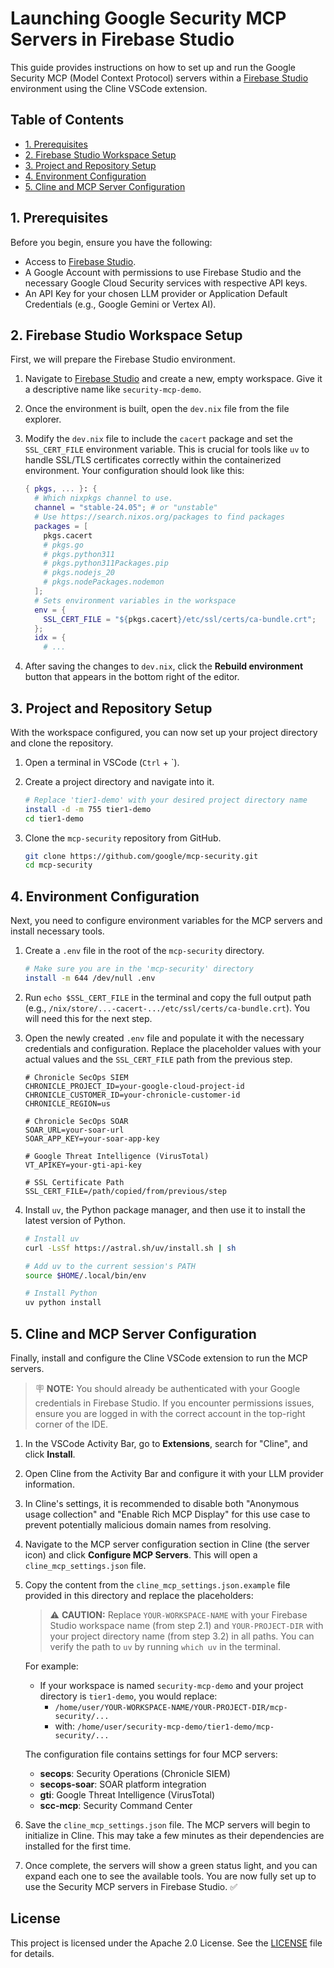 # Launching Google Security MCP Servers in Firebase Studio

This guide provides instructions on how to set up and run the Google Security MCP (Model Context Protocol) servers within a [Firebase Studio](https://firebase.studio/) environment using the Cline VSCode extension.

## Table of Contents

- [1. Prerequisites](#1-prerequisites)
- [2. Firebase Studio Workspace Setup](#2-firebase-studio-workspace-setup)
- [3. Project and Repository Setup](#3-project-and-repository-setup)
- [4. Environment Configuration](#4-environment-configuration)
- [5. Cline and MCP Server Configuration](#5-cline-and-mcp-server-configuration)

## 1. Prerequisites

Before you begin, ensure you have the following:

- Access to [Firebase Studio](https://firebase.studio/).
- A Google Account with permissions to use Firebase Studio and the necessary Google Cloud Security services with respective API keys.
- An API Key for your chosen LLM provider or Application Default Credentials (e.g., Google Gemini or Vertex AI).

## 2. Firebase Studio Workspace Setup

First, we will prepare the Firebase Studio environment.

1.  Navigate to [Firebase Studio](https://firebase.studio/) and create a new, empty workspace. Give it a descriptive name like `security-mcp-demo`.
   

2.  Once the environment is built, open the `dev.nix` file from the file explorer.

3.  Modify the `dev.nix` file to include the `cacert` package and set the `SSL_CERT_FILE` environment variable. This is crucial for tools like `uv` to handle SSL/TLS certificates correctly within the containerized environment. Your configuration should look like this:

    ```nix
    { pkgs, ... }: {
      # Which nixpkgs channel to use.
      channel = "stable-24.05"; # or "unstable"
      # Use https://search.nixos.org/packages to find packages
      packages = [
        pkgs.cacert
        # pkgs.go
        # pkgs.python311
        # pkgs.python311Packages.pip
        # pkgs.nodejs_20
        # pkgs.nodePackages.nodemon
      ];
      # Sets environment variables in the workspace
      env = {
        SSL_CERT_FILE = "${pkgs.cacert}/etc/ssl/certs/ca-bundle.crt";
      };
      idx = {
        # ...
    ```

4.  After saving the changes to `dev.nix`, click the **Rebuild environment** button that appears in the bottom right of the editor.

## 3. Project and Repository Setup

With the workspace configured, you can now set up your project directory and clone the repository.

1.  Open a terminal in VSCode (`Ctrl` + \`).

2.  Create a project directory and navigate into it.

    ```bash
    # Replace 'tier1-demo' with your desired project directory name
    install -d -m 755 tier1-demo
    cd tier1-demo
    ```

3.  Clone the `mcp-security` repository from GitHub.

    ```bash
    git clone https://github.com/google/mcp-security.git
    cd mcp-security
    ```

## 4. Environment Configuration

Next, you need to configure environment variables for the MCP servers and install necessary tools.

1.  Create a `.env` file in the root of the `mcp-security` directory.

    ```bash
    # Make sure you are in the 'mcp-security' directory
    install -m 644 /dev/null .env
    ```

2.  Run `echo $SSL_CERT_FILE` in the terminal and copy the full output path (e.g., `/nix/store/...-cacert-.../etc/ssl/certs/ca-bundle.crt`). You will need this for the next step.

3.  Open the newly created `.env` file and populate it with the necessary credentials and configuration. Replace the placeholder values with your actual values and the `SSL_CERT_FILE` path from the previous step.

    ```dotenv
    # Chronicle SecOps SIEM
    CHRONICLE_PROJECT_ID=your-google-cloud-project-id
    CHRONICLE_CUSTOMER_ID=your-chronicle-customer-id
    CHRONICLE_REGION=us

    # Chronicle SecOps SOAR
    SOAR_URL=your-soar-url
    SOAR_APP_KEY=your-soar-app-key

    # Google Threat Intelligence (VirusTotal)
    VT_APIKEY=your-gti-api-key

    # SSL Certificate Path
    SSL_CERT_FILE=/path/copied/from/previous/step
    ```
   

4.  Install `uv`, the Python package manager, and then use it to install the latest version of Python.

    ```bash
    # Install uv
    curl -LsSf https://astral.sh/uv/install.sh | sh
    
    # Add uv to the current session's PATH
    source $HOME/.local/bin/env
    
    # Install Python
    uv python install
    ```

## 5. Cline and MCP Server Configuration

Finally, install and configure the Cline VSCode extension to run the MCP servers.

> 🪧 **NOTE:**
> You should already be authenticated with your Google credentials in Firebase Studio. If you encounter permissions issues, ensure you are logged in with the correct account in the top-right corner of the IDE.

1.  In the VSCode Activity Bar, go to **Extensions**, search for "Cline", and click **Install**.

2.  Open Cline from the Activity Bar and configure it with your LLM provider information.

3.  In Cline's settings, it is recommended to disable both "Anonymous usage collection" and "Enable Rich MCP Display" for this use case to prevent potentially malicious domain names from resolving.

4.  Navigate to the MCP server configuration section in Cline (the server icon) and click **Configure MCP Servers**. This will open a `cline_mcp_settings.json` file.

5.  Copy the content from the `cline_mcp_settings.json.example` file provided in this directory and replace the placeholders:

    > ⚠️ **CAUTION:**
    > Replace `YOUR-WORKSPACE-NAME` with your Firebase Studio workspace name (from step 2.1) and `YOUR-PROJECT-DIR` with your project directory name (from step 3.2) in all paths. You can verify the path to `uv` by running `which uv` in the terminal.

    For example:
    - If your workspace is named `security-mcp-demo` and your project directory is `tier1-demo`, you would replace:
      - `/home/user/YOUR-WORKSPACE-NAME/YOUR-PROJECT-DIR/mcp-security/...`
      - with: `/home/user/security-mcp-demo/tier1-demo/mcp-security/...`

    The configuration file contains settings for four MCP servers:
    - **secops**: Security Operations (Chronicle SIEM)
    - **secops-soar**: SOAR platform integration
    - **gti**: Google Threat Intelligence (VirusTotal)
    - **scc-mcp**: Security Command Center

6.  Save the `cline_mcp_settings.json` file. The MCP servers will begin to initialize in Cline. This may take a few minutes as their dependencies are installed for the first time.

7.  Once complete, the servers will show a green status light, and you can expand each one to see the available tools. You are now fully set up to use the Security MCP servers in Firebase Studio. ✅

   

## License

This project is licensed under the Apache 2.0 License. See the [LICENSE](LICENSE) file for details.

